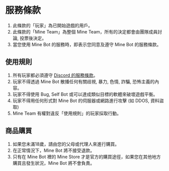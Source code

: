 # 服務條款
1. 此條款的「玩家」為已開始遊戲的用戶。
2. 此條款的「Mine Team」為整個 Mine Team，所有的決定都會由團隊成員討論, 投票後決定。
3. 當您使用 Mine Bot 的服務時，即表示您同意及遵守 Mine Bot 的服務條款。

## 使用規則
1. 所有玩家都必須遵守 [Discord 的服務條款](https://discord.com/terms)。
2. 玩家不得透過 Mine Bot 散播任何有關歧視, 暴力, 色情, 詐騙, 恐怖主義的內容。
3. 玩家不得使用 Bug, Self Bot 或可以達成類似目標的軟體來破壞遊戲平衡。
4. 玩家不得用任何形式對 Mine Bot 的伺服器或網路進行攻擊 (如 DDOS, 資料盜取)
5. Mine Team 有權對違反「使用規則」的玩家採取行動。

## 商品購買
1. 如果您未滿18歲，請由您的父母或代理人來進行購買。
2. 在正常情況下，Mine Bot 將不接受退款。
3. 只有在 Mine Bot 裡的 Mine Store 才是官方的購買途徑，如果您在其他地方購買且發生狀況，Mine Bot 將不會負責。
